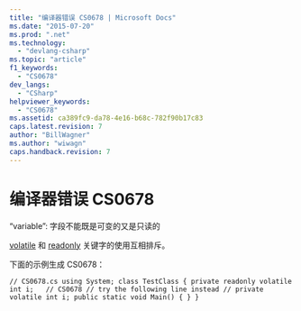 ```yaml
---
title: "编译器错误 CS0678 | Microsoft Docs"
ms.date: "2015-07-20"
ms.prod: ".net"
ms.technology: 
  - "devlang-csharp"
ms.topic: "article"
f1_keywords: 
  - "CS0678"
dev_langs: 
  - "CSharp"
helpviewer_keywords: 
  - "CS0678"
ms.assetid: ca389fc9-da78-4e16-b68c-782f90b17c83
caps.latest.revision: 7
author: "BillWagner"
ms.author: "wiwagn"
caps.handback.revision: 7
---
```

# 编译器错误 CS0678
“variable”: 字段不能既是可变的又是只读的  
  
 [volatile](../../csharp/language-reference/keywords/volatile.md) 和 [readonly](../../csharp/language-reference/keywords/readonly.md) 关键字的使用互相排斥。  
  
 下面的示例生成 CS0678：  
  
```  
// CS0678.cs using System; class TestClass { private readonly volatile int i;   // CS0678 // try the following line instead // private volatile int i; public static void Main() { } }  
```